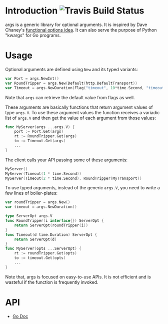 # Introduction ![Travis Build Status](https://api.travis-ci.org/soheilhy/args.svg?branch=master "Travis Build Status")
args is a generic library for optional arguments. It is
inspired by Dave Chaney's
[functional options idea](http://dave.cheney.net/2014/10/17/functional-options-for-friendly-apis).
It can also serve the purpose of Python "kwargs" for Go programs.

# Usage
Optional arguments are defined using `New` and its typed variants:
```go
var Port = args.NewInt()
var RoundTripper = args.New(Default(http.DefaultTransport))
var Timeout = args.NewDuration(Flag("timeout", 10*time.Second, "timeout"))
```

Note that `args` can retrieve the default value from flags as well.

These arguments are basically functions that return argument values
of type `args.V`. To use these argument values the function receives
a variadic list of `args.V` and then get the value of each argument
from those values:
```go
func MyServer(args ...args.V) {
	port := Port.Get(args)
	rt := RoundTripper.Get(args)
	to := Timeout.Get(args)
	...
}
```

The client calls your API passing some of these arguments:
```go
MyServer()
MyServer(Timeout(1 * time.Second))
MyServer(Timeout(2 * time.Second), RoundTripper(MyTransport))
```

To use typed arguments, instead of the generic `args.V`,
you need to write a few lines of boiler-plates:

```go
var roundTripper = args.New()
var timeout = args.NewDuration()

type ServerOpt args.V
func RoundTripper(i interface{}) ServerOpt {
	return ServerOpt(roundTripper(i))
}
func Timeout(d time.Duration) ServerOpt {
	return ServerOpt(d)
}
func MyServer(opts ...ServerOpt) {
	rt := roundTripper.Get(opts)
	to := timeout.Get(opts)
	...
}
```

Note that, args is focused on easy-to-use APIs. It is not efficient
and is wasteful if the function is frequently invoked.

# API
* [Go Doc](https://godoc.org/github.com/soheilhy/args)
